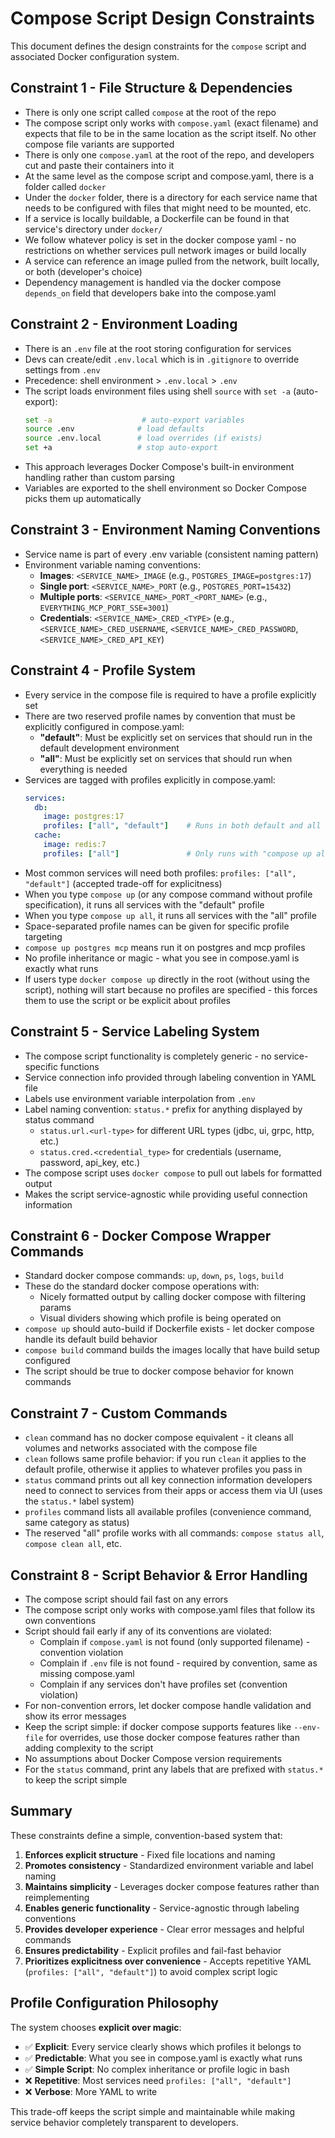 # Compose Script Design Constraints

This document defines the design constraints for the `compose` script and associated Docker configuration system.

## Constraint 1 - File Structure & Dependencies

- There is only one script called `compose` at the root of the repo
- The compose script only works with `compose.yaml` (exact filename) and expects that file to be in the same location as the script itself. No other compose file variants are supported
- There is only one `compose.yaml` at the root of the repo, and developers cut and paste their containers into it
- At the same level as the compose script and compose.yaml, there is a folder called `docker`
- Under the `docker` folder, there is a directory for each service name that needs to be configured with files that might need to be mounted, etc.
- If a service is locally buildable, a Dockerfile can be found in that service's directory under `docker/`
- We follow whatever policy is set in the docker compose yaml - no restrictions on whether services pull network images or build locally
- A service can reference an image pulled from the network, built locally, or both (developer's choice)
- Dependency management is handled via the docker compose `depends_on` field that developers bake into the compose.yaml

## Constraint 2 - Environment Loading

- There is an `.env` file at the root storing configuration for services
- Devs can create/edit `.env.local` which is in `.gitignore` to override settings from `.env`
- Precedence: shell environment > `.env.local` > `.env`
- The script loads environment files using shell `source` with `set -a` (auto-export):
  ```bash
  set -a                    # auto-export variables
  source .env              # load defaults
  source .env.local        # load overrides (if exists)
  set +a                   # stop auto-export
  ```
- This approach leverages Docker Compose's built-in environment handling rather than custom parsing
- Variables are exported to the shell environment so Docker Compose picks them up automatically

## Constraint 3 - Environment Naming Conventions

- Service name is part of every .env variable (consistent naming pattern)
- Environment variable naming conventions:
  - **Images**: `<SERVICE_NAME>_IMAGE` (e.g., `POSTGRES_IMAGE=postgres:17`)
  - **Single port**: `<SERVICE_NAME>_PORT` (e.g., `POSTGRES_PORT=15432`)  
  - **Multiple ports**: `<SERVICE_NAME>_PORT_<PORT_NAME>` (e.g., `EVERYTHING_MCP_PORT_SSE=3001`)
  - **Credentials**: `<SERVICE_NAME>_CRED_<TYPE>` (e.g., `<SERVICE_NAME>_CRED_USERNAME`, `<SERVICE_NAME>_CRED_PASSWORD`, `<SERVICE_NAME>_CRED_API_KEY`)

## Constraint 4 - Profile System

- Every service in the compose file is required to have a profile explicitly set
- There are two reserved profile names by convention that must be explicitly configured in compose.yaml:
  - **"default"**: Must be explicitly set on services that should run in the default development environment
  - **"all"**: Must be explicitly set on services that should run when everything is needed
- Services are tagged with profiles explicitly in compose.yaml:
  ```yaml
  services:
    db:
      image: postgres:17
      profiles: ["all", "default"]    # Runs in both default and all scenarios
    cache:
      image: redis:7
      profiles: ["all"]               # Only runs with "compose up all"
  ```
- Most common services will need both profiles: `profiles: ["all", "default"]` (accepted trade-off for explicitness)
- When you type `compose up` (or any compose command without profile specification), it runs all services with the "default" profile
- When you type `compose up all`, it runs all services with the "all" profile
- Space-separated profile names can be given for specific profile targeting
- `compose up postgres mcp` means run it on postgres and mcp profiles
- No profile inheritance or magic - what you see in compose.yaml is exactly what runs
- If users type `docker compose up` directly in the root (without using the script), nothing will start because no profiles are specified - this forces them to use the script or be explicit about profiles

## Constraint 5 - Service Labeling System

- The compose script functionality is completely generic - no service-specific functions
- Service connection info provided through labeling convention in YAML file
- Labels use environment variable interpolation from `.env`
- Label naming convention: `status.*` prefix for anything displayed by status command
  - `status.url.<url-type>` for different URL types (jdbc, ui, grpc, http, etc.)
  - `status.cred.<credential_type>` for credentials (username, password, api_key, etc.)
- The compose script uses `docker compose` to pull out labels for formatted output
- Makes the script service-agnostic while providing useful connection information

## Constraint 6 - Docker Compose Wrapper Commands

- Standard docker compose commands: `up`, `down`, `ps`, `logs`, `build`
- These do the standard docker compose operations with:
  - Nicely formatted output by calling docker compose with filtering params
  - Visual dividers showing which profile is being operated on
- `compose up` should auto-build if Dockerfile exists - let docker compose handle its default build behavior
- `compose build` command builds the images locally that have build setup configured
- The script should be true to docker compose behavior for known commands

## Constraint 7 - Custom Commands

- `clean` command has no docker compose equivalent - it cleans all volumes and networks associated with the compose file
- `clean` follows same profile behavior: if you run `clean` it applies to the default profile, otherwise it applies to whatever profiles you pass in
- `status` command prints out all key connection information developers need to connect to services from their apps or access them via UI (uses the `status.*` label system)
- `profiles` command lists all available profiles (convenience command, same category as status)
- The reserved "all" profile works with all commands: `compose status all`, `compose clean all`, etc.

## Constraint 8 - Script Behavior & Error Handling

- The compose script should fail fast on any errors
- The compose script only works with compose.yaml files that follow its own conventions
- Script should fail early if any of its conventions are violated:
  - Complain if `compose.yaml` is not found (only supported filename) - convention violation
  - Complain if `.env` file is not found - required by convention, same as missing compose.yaml
  - Complain if any services don't have profiles set (convention violation)
- For non-convention errors, let docker compose handle validation and show its error messages
- Keep the script simple: if docker compose supports features like `--env-file` for overrides, use those docker compose features rather than adding complexity to the script
- No assumptions about Docker Compose version requirements
- For the `status` command, print any labels that are prefixed with `status.*` to keep the script simple

## Summary

These constraints define a simple, convention-based system that:

1. **Enforces explicit structure** - Fixed file locations and naming
2. **Promotes consistency** - Standardized environment variable and label naming
3. **Maintains simplicity** - Leverages docker compose features rather than reimplementing
4. **Enables generic functionality** - Service-agnostic through labeling conventions
5. **Provides developer experience** - Clear error messages and helpful commands
6. **Ensures predictability** - Explicit profiles and fail-fast behavior
7. **Prioritizes explicitness over convenience** - Accepts repetitive YAML (`profiles: ["all", "default"]`) to avoid complex script logic

## Profile Configuration Philosophy

The system chooses **explicit over magic**:
- ✅ **Explicit**: Every service clearly shows which profiles it belongs to
- ✅ **Predictable**: What you see in compose.yaml is exactly what runs  
- ✅ **Simple Script**: No complex inheritance or profile logic in bash
- ❌ **Repetitive**: Most services need `profiles: ["all", "default"]`
- ❌ **Verbose**: More YAML to write

This trade-off keeps the script simple and maintainable while making service behavior completely transparent to developers.